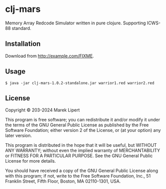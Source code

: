 # clj-mars

Memory Array Redcode Simulator written in pure clojure. Supporting ICWS-88 standard.

## Installation

Download from http://example.com/FIXME.

## Usage

    $ java -jar clj-mars-1.0.2-standalone.jar warrior1.red warrior2.red


## License

Copyright © 203-2024 Marek Lipert

This program is free software; you can redistribute it and/or
modify it under the terms of the GNU General Public License
as published by the Free Software Foundation; either version 2
of the License, or (at your option) any later version.

This program is distributed in the hope that it will be useful,
but WITHOUT ANY WARRANTY; without even the implied warranty of
MERCHANTABILITY or FITNESS FOR A PARTICULAR PURPOSE.  See the
GNU General Public License for more details.

You should have received a copy of the GNU General Public License
along with this program; if not, write to the Free Software
Foundation, Inc., 51 Franklin Street, Fifth Floor, Boston, MA  02110-1301, USA.